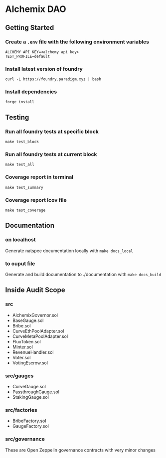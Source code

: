 # Alchemix DAO

## Getting Started

### Create a `.env` file with the following environment variables

```
ALCHEMY_API_KEY=<alchemy api key>
TEST_PROFILE=default
```

### Install latest version of foundry

`curl -L https://foundry.paradigm.xyz | bash`

### Install dependencies

`forge install`

## Testing

### Run all foundry tests at specific block

`make test_block`

### Run all foundry tests at current block

`make test_all`

### Coverage report in terminal

`make test_summary`

### Coverage report lcov file

`make test_coverage`

## Documentation

### on localhost

Generate natspec documentation locally with `make docs_local`

### to ouput file

Generate and build documentation to ./documentation with `make docs_build`

## Inside Audit Scope

### src

- AlchemixGovernor.sol
- BaseGauge.sol
- Bribe.sol
- CurveEthPoolAdapter.sol
- CurveMetaPoolAdapter.sol
- FluxToken.sol
- Minter.sol
- RevenueHandler.sol
- Voter.sol
- VotingEscrow.sol

### src/gauges

- CurveGauge.sol
- PassthroughGauge.sol
- StakingGauge.sol

### src/factories

- BribeFactory.sol
- GaugeFactory.sol

### src/governance

These are Open Zeppelin governance contracts with very minor changes
